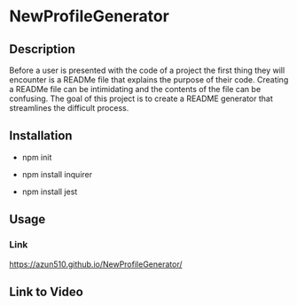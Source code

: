 # NewProfileGenerator
  
## Description
  Before a user is presented with the code of a project the first thing they will encounter is a READMe file that explains the purpose of their code. Creating a READMe file can be intimidating and the contents of the file can be confusing. The goal of this project is to create a README generator that streamlines the difficult process.
  
## Installation 

  * npm init
  
  * npm install inquirer
  
  * npm install jest
  
## Usage 

### Link

https://azun510.github.io/NewProfileGenerator/

## Link to Video
